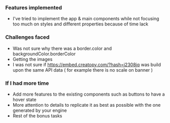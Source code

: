 ### Features implemented

 - I've tried to implement the app & main components while not focusing too much on styles and different properties because of time lack


### Challenges faced

- Was not sure why there was a border.color and backgroundColor.borderColor
- Getting the images
- I was not sure if https://embed.creatopy.com/?hash=j2308jq was build upon the same API data ( for example there is no scale on banner )



### If I had more time

- Add more features to the existing components such as buttons to have a hover state
- More attention to details to replicate it as best as possible with the one generated by your engine
- Rest of the bonus tasks